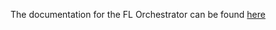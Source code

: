 The documentation for the FL Orchestrator can be found [here](https://assist-iot-enablers-documentation.readthedocs.io/en/latest/index.html) 